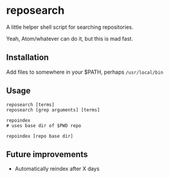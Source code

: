 # reposearch
A little helper shell script for searching repositories.

Yeah, Atom/whatever can do it, but this is mad fast.

## Installation

Add files to somewhere in your $PATH, perhaps `/usr/local/bin`

## Usage

```
reposearch [terms]
reposearch [grep arguments] [terms]
```

```
repoindex 
# uses base dir of $PWD repo

repoindex [repo base dir]
```

## Future improvements

- Automatically reindex after X days

